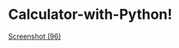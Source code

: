 # Calculator-with-Python!

[Screenshot (96)](https://user-images.githubusercontent.com/68802755/168384063-69377546-1e64-446d-a51d-b9e567081c59.png)
